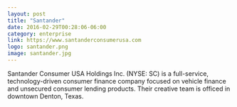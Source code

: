 ```yaml
---
layout: post
title: "Santander"
date: 2016-02-29T00:28:06-06:00
category: enterprise
link: https://www.santanderconsumerusa.com
logo: santander.png
image: santander.jpg
---
```

Santander Consumer USA Holdings Inc. (NYSE: SC) is a full-service, technology-driven consumer finance company focused on vehicle finance and unsecured consumer lending products. Their creative team is officed in downtown Denton, Texas.